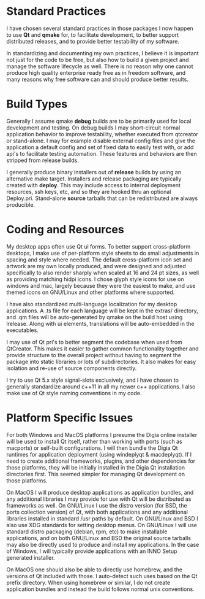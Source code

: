 Standard Practices
==================

I have chosen several standard practices in those packages I now happen to use **Qt** and **qmake** for, to facilitate development, to better support distributed releases, and to provide better testability of my software.

In standardizing and documenting my own practices, I believe it is important not just for the code to be free, but also how to build a given project and manage the software lifecycle as well.  There is no reason why one cannot produce high quality enterprise ready free as in freedom software, and many reasons why free software can and should produce better results.

Build Types
===========

Generally I assume qmake **debug** builds are to be primarily used for local development and testing.  On debug builds I may short-circuit normal application behavior to improve testability, whether executed from qtcreator or stand-alone.  I may for example disable external config files and give the application a default config and set of fixed data to easily test with, or add api's to facilitate testing automation.  These features and behaviors are then stripped from release builds.

I generally produce binary installers out of **release** builds by using an alternative make target.  Installers and release packaging are typically created with **deploy**.  This may include access to internal deployment resources, ssh keys, etc, and so they are hooked thru an optional Deploy.pri.  Stand-alone **source** tarballs that can be redistributed are always producible.

Coding and Resources
====================

My desktop apps often use Qt ui forms.  To better support cross-platform desktops, I make use of per-platform style sheets to do small adjustments in spacing and style where needed.  The default cross-platform icon set and artwork are my own locally produced, and were designed and adjusted specifically to also render sharply when scaled at 16 and 24 pt sizes, as well as providing matching hidpi icons.  I chose glyph style icons for use on windows and mac, largely because they were the easiest to make, and use themed icons on GNU/Linux and other platforms where supported.

I have also standardized multi-language localization for my desktop applications.  A .ts file for each language will be kept in the extras/ directory, and .qm files will be auto-generated by qmake on the build host using lrelease.  Along with ui elements, translations will be auto-embedded in the executables.

I may use of Qt pri's to better segment the codebase when used from QtCreator.  This makes it easier to gather common functionality together and provide structure to the overall project without having to segment the package into static libraries or lots of subdirectories.  It also makes for easy isolation and re-use of source components directly.

I try to use Qt 5.x style signal-slots exclusively, and I have chosen to generally standardize around c++11 in all my newer c++ applications.  I also make use of Qt style naming conventions in my code.

Platform Specific Issues
========================

For both Windows and MacOS platforms I presume the Digia online installer will be used to install Qt itself, rather than working with ports (such as macports) or self-built configurations.  I will then bundle the Digia Qt runtimes for application deployment (using windeplyqt & macdeplyqt).  If I need to create additional frameworks, plugins, and other dependencies for those platforms, they will be initially installed in the Digia Qt installation directories first.  This seemed simpler for managing Qt development on those platforms.

On MacOS I will produce desktop applications as application bundles, and any additional libraries I may provide for use with Qt will be distributed as frameworks as well.  On GNU/Linux I use the distro version (for BSD, the ports collection version) of Qt, with both applications and any additional libraries installed in standard /usr paths by default.  On GNU/Linux and BSD I also use XDG standards for setting desktop menus.  On GNU/Linux I will use standard distro packaging (debian, rpm, etc) to make installable applications, and on both GNU/Linux and BSD the original source tarballs may also be directly used to produce and install my applications.  In the case of Windows, I will typically provide applications with an INNO Setup generated installer.

On MacOS one should also be able to directly use homebrew, and the versions of Qt included with those.  I auto-detect such uses based on the Qt prefix directory.  When using homebrew or similar, I do not create application bundles and instead the build follows normal unix conventions.
